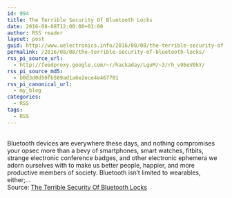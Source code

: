 ```yaml
---
id: 994
title: The Terrible Security Of Bluetooth Locks
date: 2016-08-08T12:00:00+01:00
author: RSS reader
layout: post
guid: http://www.uelectronics.info/2016/08/08/the-terrible-security-of-bluetooth-locks/
permalink: /2016/08/08/the-terrible-security-of-bluetooth-locks/
rss_pi_source_url:
  - http://feedproxy.google.com/~r/hackaday/LgoM/~3/rh_v95eV0kY/
rss_pi_source_md5:
  - b0d3d0d50fb589ad1a6e2ece4e467701
rss_pi_canonical_url:
  - my_blog
categories:
  - RSS
tags:
  - RSS
---
```

&#013;  
Bluetooth devices are everywhere these days, and nothing compromises your opsec more than a bevy of smartphones, smart watches, fitbits, strange electronic conference badges, and other electronic ephemera we adorn ourselves with to make us better people, happier, and more productive members of society. Bluetooth isn’t limited to wearables, either;…&#013;  
Source: <a href="http://feedproxy.google.com/~r/hackaday/LgoM/~3/rh_v95eV0kY/" target="_blank">The Terrible Security Of Bluetooth Locks</a>